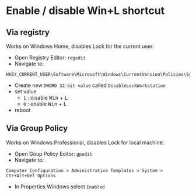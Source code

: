 # Enable / disable Win+L shortcut

## Via registry

Works on Windows Home, disables Lock for the current user:

* Open Registry Editor: `regedit`
* Navigate to:
```
HKEY_CURRENT_USER\Software\Microsoft\Windows\CurrentVersion\Policies\System
```
* Create new `DWORD 32-bit value` called `DisableLockWorkstation`
* set value
    * `1` : disable <kbd>Win</kbd> + <kbd>L</kbd>
    * `0` : enable <kbd>Win</kbd> + <kbd>L</kbd>
* reboot

## Via Group Policy

Works on Windows Professional, disables Lock for local machine:

*  Open Goup Policy Editor: `gpedit`
*  Navigate to:

```
Computer Configuration > Administrative Templates > System > Ctr+Alt+Del Options
```
* In Properties Windows select `Enabled`
